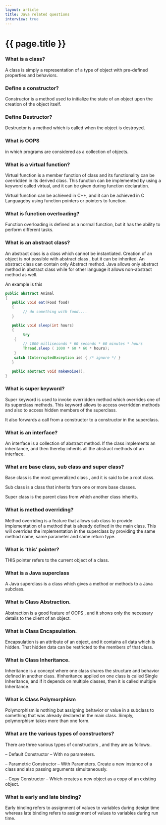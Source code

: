 ```yaml
---
layout: article
title: Java related questions
interview: true
---
```

# {{ page.title }}

### What is a class?

A class is simply a representation of a type of object with pre-defined properties and behaviors.

### Define a constructor?

Constructor is a method used to initialize the state of an object upon the creation of the object itself.

### Define Destructor?

Destructor is a method which is called when the object is destroyed.

### What is OOPS

in which programs are considered as a collection of objects.

### What is a virtual function?

Virtual function is a member function of class and its functionality can be overridden in its derived class. This function can be implemented by using a keyword called virtual, and it can be given during function declaration.

Virtual function can be achieved in C++, and it can be achieved in C Languageby using function pointers or pointers to function.

### What is function overloading?

Function overloading is defined as a normal function, but it has the ability to perform different tasks.

### What is an abstract class?

An abstract class is a class which cannot be instantiated. Creation of an object is not possible with abstract class , but it can be inherited. An abstract class can contain only Abstract method. Java allows only abstract method in abstract class while for other language it allows non-abstract method as well.

An example is this

```java
public abstract Animal
{
   public void eat(Food food)
   {
        // do something with food....
   }

   public void sleep(int hours)
   {
        try
    {
        // 1000 milliseconds * 60 seconds * 60 minutes * hours
        Thread.sleep ( 1000 * 60 * 60 * hours);
    }
    catch (InterruptedException ie) { /* ignore */ }
   }

   public abstract void makeNoise();
}
```

### What is super keyword?

Super keyword is used to invoke overridden method which overrides one of its superclass methods. This keyword allows to access overridden methods and also to access hidden members of the superclass.

It also forwards a call from a constructor to a constructor in the superclass.

### What is an interface?

An interface is a collection of abstract method. If the class implements an inheritance, and then thereby inherits all the abstract methods of an interface.

### What are base class, sub class and super class?

Base class is the most generalized class , and it is said to be a root class.

Sub class is a class that inherits from one or more base classes.

Super class is the parent class from which another class inherits.

### What is method overriding?

Method overriding is a feature that allows sub class to provide implementation of a method that is already defined in the main class. This will overrides the implementation in the superclass by providing the same method name, same parameter and same return type.

### What is ‘this’ pointer?

THIS pointer refers to the current object of a class.

### What is a Java superclass

A Java superclass is a class which gives a method or methods to a Java subclass.

### What is Class Abstraction.

Abstraction is a good feature of OOPS , and it shows only the necessary details to the client of an object.

### What is Class Encapsulation.

Encapsulation is an attribute of an object, and it contains all data which is hidden. That hidden data can be restricted to the members of that class.

### What is Class Inheritance.

Inheritance is a concept where one class shares the structure and behavior defined in another class. Ifinheritance applied on one class is called Single Inheritance, and if it depends on multiple classes, then it is called multiple Inheritance.

### What is Class Polymorphism

Polymorphism is nothing but assigning behavior or value in a subclass to something that was already declared in the main class. Simply, polymorphism takes more than one form.

### What are the various types of constructors?

There are three various types of constructors , and they are as follows:.

–  Default Constructor – With no parameters.

–  Parametric Constructor – With Parameters. Create a new instance of a class and also passing arguments simultaneously.

–  Copy Constructor – Which creates a new object as a copy of an existing object.

### What is early and late binding?

Early binding refers to assignment of values to variables during design time whereas late binding refers to assignment of values to variables during run time.